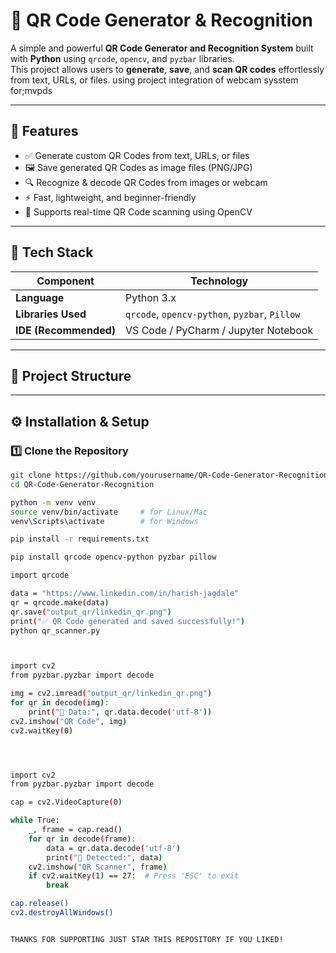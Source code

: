 # 📱 QR Code Generator & Recognition

A simple and powerful **QR Code Generator and Recognition System** built with **Python** using `qrcode`, `opencv`, and `pyzbar` libraries.  
This project allows users to **generate**, **save**, and **scan QR codes** effortlessly from text, URLs, or files.
using project integration of webcam sysstem for;mvpds

---

## 🚀 Features

- ✅ Generate custom QR Codes from text, URLs, or files  
- 🖼️ Save generated QR Codes as image files (PNG/JPG)  
- 🔍 Recognize & decode QR Codes from images or webcam  
- ⚡ Fast, lightweight, and beginner-friendly  
- 🧠 Supports real-time QR Code scanning using OpenCV  

---

## 🧩 Tech Stack

| Component | Technology |
|------------|-------------|
| **Language** | Python 3.x |
| **Libraries Used** | `qrcode`, `opencv-python`, `pyzbar`, `Pillow` |
| **IDE (Recommended)** | VS Code / PyCharm / Jupyter Notebook |

---

## 📂 Project Structure



---

## ⚙️ Installation & Setup

### 1️⃣ Clone the Repository
```bash
git clone https://github.com/yourusername/QR-Code-Generator-Recognition.git
cd QR-Code-Generator-Recognition

python -m venv venv
source venv/bin/activate     # for Linux/Mac
venv\Scripts\activate        # for Windows

pip install -r requirements.txt

pip install qrcode opencv-python pyzbar pillow

import qrcode

data = "https://www.linkedin.com/in/harish-jagdale"
qr = qrcode.make(data)
qr.save("output_qr/linkedin_qr.png")
print("✅ QR Code generated and saved successfully!")
python qr_scanner.py



import cv2
from pyzbar.pyzbar import decode

img = cv2.imread("output_qr/linkedin_qr.png")
for qr in decode(img):
    print("📜 Data:", qr.data.decode('utf-8'))
cv2.imshow("QR Code", img)
cv2.waitKey(0)




import cv2
from pyzbar.pyzbar import decode

cap = cv2.VideoCapture(0)

while True:
    _, frame = cap.read()
    for qr in decode(frame):
        data = qr.data.decode('utf-8')
        print("📜 Detected:", data)
    cv2.imshow("QR Scanner", frame)
    if cv2.waitKey(1) == 27:  # Press 'ESC' to exit
        break

cap.release()
cv2.destroyAllWindows()


THANKS FOR SUPPORTING JUST STAR THIS REPOSITORY IF YOU LIKED!
